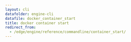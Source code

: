 ```yaml
---
layout: cli
datafolder: engine-cli
datafile: docker_container_start
title: docker container start
redirect_from:
  - /edge/engine/reference/commandline/container_start/
---
```

<!--
This page is automatically generated from Docker's source code. If you want to
suggest a change to the text that appears here, open a ticket or pull request
in the source repository on GitHub:

https://github.com/docker/cli
-->

